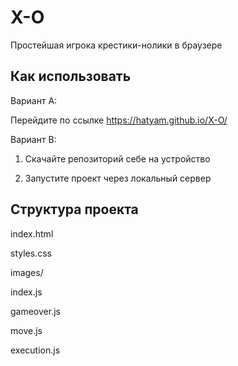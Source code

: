 # X-O

Простейшая игрока крестики-нолики в браузере

## Как использовать

Вариант A:

Перейдите по ссылке https://hatyam.github.io/X-O/

Вариант B:

1. Скачайте репозиторий себе на устройство

2. Запустите проект через локальный сервер

## Структура проекта

index.html

styles.css

images/

index.js

gameover.js

move.js

execution.js